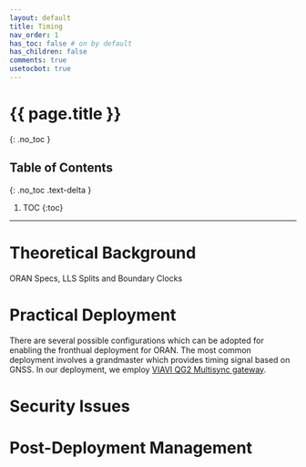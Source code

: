 ```yaml
---
layout: default
title: Timing
nav_order: 1
has_toc: false # on by default
has_children: false
comments: true
usetocbot: true
---
```

# {{ page.title }}
{: .no_toc }

## Table of Contents
{: .no_toc .text-delta }

1. TOC
{:toc}
---


# Theoretical Background
ORAN Specs, LLS Splits and Boundary Clocks


# Practical Deployment
There are several possible configurations which can be adopted for enabling the fronthual deployment for ORAN. The most common deployment involves a grandmaster which provides timing signal based on GNSS. In our deployment, we employ [VIAVI QG2 Multisync gateway]("./resources/PTPGuide.pdf").


# Security Issues 




# Post-Deployment Management







